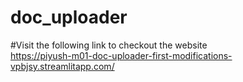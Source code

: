 # doc_uploader   
#Visit the following link to checkout the website   
https://piyush-m01-doc-uploader-first-modifications-vpbjsy.streamlitapp.com/   
